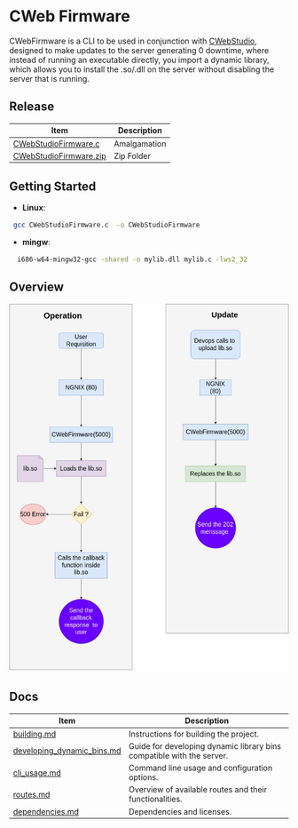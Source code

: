 # CWeb Firmware

CWebFirmware is a CLI to be used in conjunction with [CWebStudio](https://github.com/OUIsolutions/CWebStudio), designed to make updates to the server generating 0 downtime, where instead of running an executable directly, you import a dynamic library, which allows you to install the .so/.dll on the server without disabling the server that is running.
## Release 

|Item                                                                                                                             | Description                                                           |
|---------------------------------------------------------------------------------------------------------------------------------|-----------------------------------------------------------------------|
|[CWebStudioFirmware.c](https://github.com/OUIsolutions/CWebStudioFirmware/releases/download/0.1.1/CWebStudioFirmware.c)          | Amalgamation                                                          |
|[CWebStudioFirmware.zip](https://github.com/OUIsolutions/CWebStudioFirmware/releases/download/0.1.1/CWebStudioFirmware.zip)      | Zip Folder                                                            |

## Getting Started
- **Linux**:
```bash
 gcc CWebStudioFirmware.c  -o CWebStudioFirmware
```
- **mingw**:
```bash
  i686-w64-mingw32-gcc -shared -o mylib.dll mylib.c -lws2_32
```



## Overview

![User point of view](/assets/operation3.png)


## Docs 
|Item                                                           | Description                                                           |
|---------------------------------------------------------------|-----------------------------------------------------------------------|
|[building.md](docs/build_instructions.md)                      | Instructions for building the project.                                |
|[developing_dynamic_bins.md](docs/developing_dynamic_bins.md)  | Guide for developing dynamic library bins compatible with the server. |
|[cli_usage.md](docs/cli_usage.md)                              | Command line usage and configuration options.                         |
|[routes.md](docs/routes.md)                                    | Overview of available routes and their functionalities.               |
|[dependencies.md](/docs/dependencies.md)                       | Dependencies and licenses.                                            |